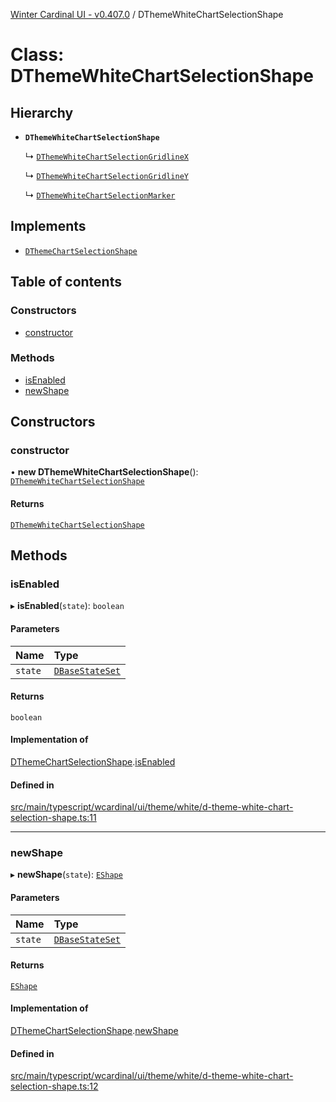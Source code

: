 [Winter Cardinal UI - v0.407.0](../index.md) / DThemeWhiteChartSelectionShape

# Class: DThemeWhiteChartSelectionShape

## Hierarchy

- **`DThemeWhiteChartSelectionShape`**

  ↳ [`DThemeWhiteChartSelectionGridlineX`](DThemeWhiteChartSelectionGridlineX.md)

  ↳ [`DThemeWhiteChartSelectionGridlineY`](DThemeWhiteChartSelectionGridlineY.md)

  ↳ [`DThemeWhiteChartSelectionMarker`](DThemeWhiteChartSelectionMarker.md)

## Implements

- [`DThemeChartSelectionShape`](../interfaces/DThemeChartSelectionShape.md)

## Table of contents

### Constructors

- [constructor](DThemeWhiteChartSelectionShape.md#constructor)

### Methods

- [isEnabled](DThemeWhiteChartSelectionShape.md#isenabled)
- [newShape](DThemeWhiteChartSelectionShape.md#newshape)

## Constructors

### constructor

• **new DThemeWhiteChartSelectionShape**(): [`DThemeWhiteChartSelectionShape`](DThemeWhiteChartSelectionShape.md)

#### Returns

[`DThemeWhiteChartSelectionShape`](DThemeWhiteChartSelectionShape.md)

## Methods

### isEnabled

▸ **isEnabled**(`state`): `boolean`

#### Parameters

| Name | Type |
| :------ | :------ |
| `state` | [`DBaseStateSet`](../interfaces/DBaseStateSet.md) |

#### Returns

`boolean`

#### Implementation of

[DThemeChartSelectionShape](../interfaces/DThemeChartSelectionShape.md).[isEnabled](../interfaces/DThemeChartSelectionShape.md#isenabled)

#### Defined in

[src/main/typescript/wcardinal/ui/theme/white/d-theme-white-chart-selection-shape.ts:11](https://github.com/winter-cardinal/winter-cardinal-ui/blob/v0.407.0/src/main/typescript/wcardinal/ui/theme/white/d-theme-white-chart-selection-shape.ts#L11)

___

### newShape

▸ **newShape**(`state`): [`EShape`](../interfaces/EShape.md)

#### Parameters

| Name | Type |
| :------ | :------ |
| `state` | [`DBaseStateSet`](../interfaces/DBaseStateSet.md) |

#### Returns

[`EShape`](../interfaces/EShape.md)

#### Implementation of

[DThemeChartSelectionShape](../interfaces/DThemeChartSelectionShape.md).[newShape](../interfaces/DThemeChartSelectionShape.md#newshape)

#### Defined in

[src/main/typescript/wcardinal/ui/theme/white/d-theme-white-chart-selection-shape.ts:12](https://github.com/winter-cardinal/winter-cardinal-ui/blob/v0.407.0/src/main/typescript/wcardinal/ui/theme/white/d-theme-white-chart-selection-shape.ts#L12)
